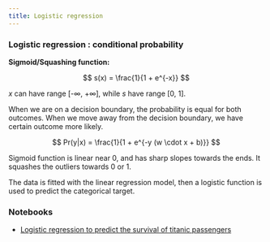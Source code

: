 ```yaml
---
title: Logistic regression
---
```

### Logistic regression : conditional probability

**Sigmoid/Squashing function:**

$$
s(x) = \frac{1}{1 + e^{-x}}
$$

$x$ can have range [-$\infty$, +$\infty$], while $s$ have range [0, 1].

When we are on a decision boundary, the probability is equal for both outcomes.
When we move away from the decision boundary, we have certain outcome more
likely.

$$
Pr(y|x) = \frac{1}{1 + e^{-y (w \cdot x + b)}}
$$

Sigmoid function is linear near 0, and has sharp slopes towards the ends. It
squashes the outliers towards 0 or 1.

The data is fitted with the linear regression model, then a logistic function is
used to predict the categorical target.

### Notebooks
- [Logistic regression to predict the survival of titanic passengers](
https://github.com/pranabdas/machine-learning/blob/master/notebooks/05-logistic-regression-titanic.ipynb)
